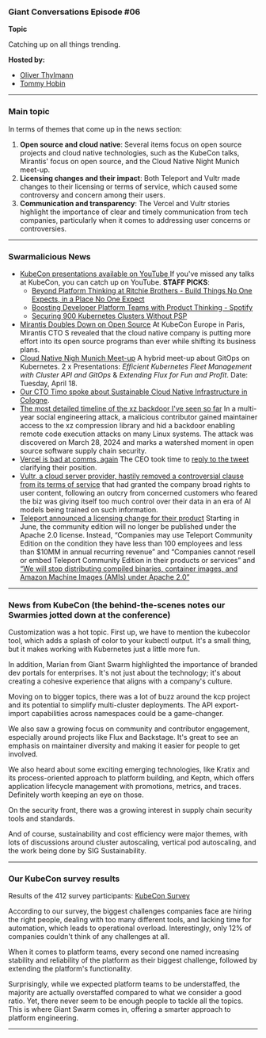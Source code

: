 
### Giant Conversations Episode #06

**Topic**

Catching up on all things trending. 

**Hosted by:** 

* [Oliver Thylmann](https://twitter.com/othylmann)
* [Tommy Hobin](https://twitter.com/tommyhobin)

------------------------------------------------------------------------------------------------------------------------------
### Main topic

In terms of themes that come up in the news section: 

1. **Open source and cloud native**: Several items focus on open source projects and cloud native technologies, such as the KubeCon talks, Mirantis' focus on open source, and the Cloud Native Night Munich meet-up. 
2. **Licensing changes and their impact**: Both Teleport and Vultr made changes to their licensing or terms of service, which caused some controversy and concern among their users. 
3. **Communication and transparency**: The Vercel and Vultr stories highlight the importance of clear and timely communication from tech companies, particularly when it comes to addressing user concerns or controversies.

------------------------------------------------------------------------------------------------------------------------------

### Swarmalicious News 

- [KubeCon presentations available on YouTube ](https://www.youtube.com/@cncf/playlists) If you've missed any talks at KubeCon, you can catch up on YouTube.
**STAFF PICKS**:
  * [Beyond Platform Thinking at Ritchie Brothers - Build Things No One Expects, in a Place No One Expect](https://www.youtube.com/watch?v=rkteV6Mzjfs)
  * [Boosting Developer Platform Teams with Product Thinking - Spotify](https://www.youtube.com/watch?v=Z_KCOcoliLI)
  * [Securing 900 Kubernetes Clusters Without PSP](https://www.youtube.com/watch?v=lSGtiVJDXN0)
- [Mirantis Doubles Down on Open Source](https://thenewstack.io/kubecon24-mirantis-doubles-down-on-open-source/) At KubeCon Europe in Paris, Mirantis CTO S revealed that the cloud native company is putting more effort into its open source programs than ever while shifting its business plans.
- [Cloud Native Nigh Munich Meet-up](https://www.meetup.com/cloud-native-muc/events/300067739) A hybrid meet-up about GitOps on Kubernetes. 2 x Presentations: _Efficient Kubernetes Fleet Management with Cluster API and GitOps_ & _Extending Flux for Fun and Profit_. Date: Tuesday, April 18.
- [Our CTO Timo spoke about Sustainable Cloud Native Infrastructure in Cologne](https://www.meetup.com/creating-a-web-for-a-better-future/events/299629826/).
- [The most detailed timeline of the xz backdoor I've seen so far](https://research.swtch.com/xz-timeline) In a multi-year social engineering attack, a malicious contributor gained maintainer access to the xz compression library and hid a backdoor enabling remote code execution attacks on many Linux systems. The attack was discovered on March 28, 2024 and marks a watershed moment in open source software supply chain security.
- [Vercel is bad at comms, again](https://x.com/jamespotterdev/status/1775971832404849034) The CEO took time to [reply to the tweet](https://x.com/rauchg/status/1775996820533207334) clarifying their position.
- [Vultr, a cloud server provider, hastily removed a controversial clause from its terms of service](https://www.theregister.com/2024/03/28/vultr_content_controversy/) that had granted the company broad rights to user content, following an outcry from concerned customers who feared the biz was giving itself too much control over their data in an era of AI models being trained on such information.
- [Teleport announced a licensing change for their product](https://github.com/gravitational/teleport/discussions/39158) Starting in June, the community edition will no longer be published under the Apache 2.0 license. Instead, “Companies may use Teleport Community Edition on the condition they have less than 100 employees and less than $10MM in annual recurring revenue” and “Companies cannot resell or embed Teleport Community Edition in their products or services” and [“We will stop distributing compiled binaries, container images, and Amazon Machine Images (AMIs) under Apache 2.0”](https://goteleport.com/blog/teleport-community-license/)

------------------------------------------------------------------------------------------------------------------------------

### News from KubeCon (the behind-the-scenes notes our Swarmies jotted down at the conference)

Customization was a hot topic. First up, we have to mention the kubecolor tool, which adds a splash of color to your kubectl output. It's a small thing, but it makes working with Kubernetes just a little more fun.

In addition, Marian from Giant Swarm highlighted the importance of branded dev portals for enterprises. It's not just about the technology; it's about creating a cohesive experience that aligns with a company's culture.

Moving on to bigger topics, there was a lot of buzz around the kcp project and its potential to simplify multi-cluster deployments. The API export-import capabilities across namespaces could be a game-changer.

We also saw a growing focus on community and contributor engagement, especially around projects like Flux and Backstage. It's great to see an emphasis on maintainer diversity and making it easier for people to get involved.

We also heard about some exciting emerging technologies, like Kratix and its process-oriented approach to platform building, and Keptn, which offers application lifecycle management with promotions, metrics, and traces. Definitely worth keeping an eye on those.

On the security front, there was a growing interest in supply chain security tools and standards.

And of course, sustainability and cost efficiency were major themes, with lots of discussions around cluster autoscaling, vertical pod autoscaling, and the work being done by SIG Sustainability.

------------------------------------------------------------------------------------------------------------------------------


### Our KubeCon survey results 

Results of the 412 survey participants: [KubeCon Survey](https://giantswarm541978.typeform.com/report/q8pl93tT/MB3shNUtb155zfb7)

According to our survey, the biggest challenges companies face are hiring the right people, dealing with too many different tools, and lacking time for automation, which leads to operational overload. Interestingly, only 12% of companies couldn't think of any challenges at all.

When it comes to platform teams, every second one named increasing stability and reliability of the platform as their biggest challenge, followed by extending the platform's functionality.

Surprisingly, while we expected platform teams to be understaffed, the majority are actually overstaffed compared to what we consider a good ratio. Yet, there never seem to be enough people to tackle all the topics. This is where Giant Swarm comes in, offering a smarter approach to platform engineering.

------------------------------------------------------------------------------------------------------------------------------


